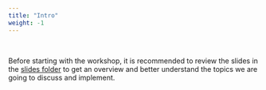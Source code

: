 ```yaml
---
title: "Intro"
weight: -1
---
```

</br>

Before starting with the workshop, it is recommended to review the slides in the [slides folder](./slides) to get an overview and better understand the topics we are going to discuss and implement.